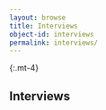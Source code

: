 ```yaml
---
layout: browse
title: Interviews
object-id: interviews
permalink: interviews/
---
```


{:.mt-4}
## Interviews

